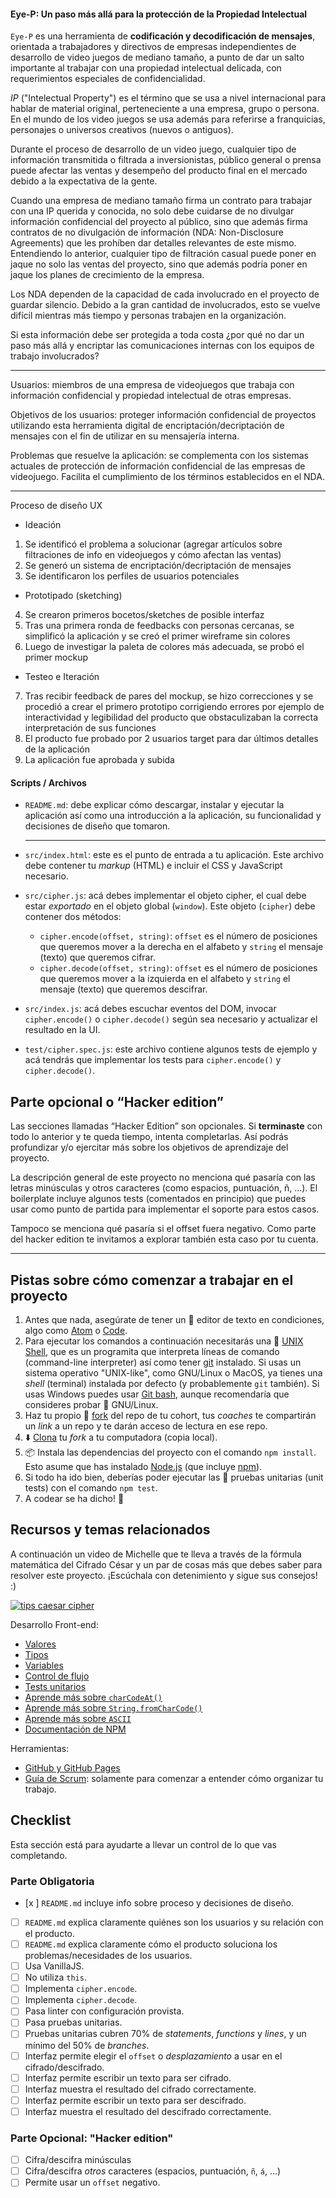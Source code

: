 #### Eye-P: Un paso más allá para la protección de la Propiedad Intelectual

`Eye-P` es una herramienta de **codificación y decodificación de mensajes**, orientada a trabajadores y directivos de empresas independientes de desarrollo de video juegos de mediano tamaño, a punto de dar un salto importante al trabajar con una propiedad intelectual delicada, con requerimientos especiales de confidencialidad.

_IP_ ("Intelectual Property") es el término que se usa a nivel internacional para hablar de material original, perteneciente a una empresa, grupo o persona.  En el mundo de los video juegos se usa además para referirse a franquicias, personajes o universos creativos  (nuevos o antiguos).

Durante el proceso de desarrollo de un video juego, cualquier tipo de información transmitida o filtrada a inversionistas, público general o prensa puede afectar las ventas y desempeño del producto final en el mercado debido a la expectativa de la gente.

Cuando una empresa de mediano tamaño firma un contrato para trabajar con una IP querida y conocida, no solo debe cuidarse de no divulgar información confidencial del proyecto al público, sino que además firma contratos de no divulgación de información (NDA: Non-Disclosure Agreements) que les prohíben dar detalles relevantes de este mismo. Entendiendo lo anterior, cualquier tipo de filtración casual puede poner en jaque no solo las ventas del proyecto, sino que además podría poner en jaque los planes de crecimiento de la empresa.

Los NDA dependen de la capacidad de cada involucrado en el proyecto de guardar silencio. Debido a la gran cantidad de involucrados, esto se vuelve difícil mientras más tiempo y personas trabajen en la organización.

Si esta información debe ser protegida a toda costa ¿por qué no dar un paso más allá y encriptar las comunicaciones internas con los equipos de trabajo involucrados?

---

Usuarios: miembros de una empresa de videojuegos que trabaja con información confidencial y propiedad intelectual de otras empresas.

Objetivos de los usuarios: proteger información confidencial de proyectos utilizando esta herramienta digital de encriptación/decriptación de mensajes con el fin de utilizar en su mensajería interna.

Problemas que resuelve la aplicación: se complementa con los sistemas actuales de protección de información confidencial de las empresas de videojuego. Facilita el cumplimiento de los términos establecidos en el NDA.

---
Proceso de diseño UX
- Ideación
1. Se identificó el problema a solucionar
(agregar artículos sobre filtraciones de info en videojuegos y cómo afectan las ventas)
2. Se generó un sistema de encriptación/decriptación de mensajes
3. Se identificaron los perfiles de usuarios potenciales

- Prototipado (sketching)
4. Se crearon primeros bocetos/sketches de posible interfaz
5. Tras una primera ronda de feedbacks con personas cercanas, se simplificó la aplicación y se creó el primer wireframe sin colores
6. Luego de investigar la paleta de colores más adecuada, se probó el primer mockup

- Testeo e Iteración
7. Tras recibir feedback de pares del mockup, se hizo correcciones y se procedió a crear el primero prototipo corrigiendo errores por ejemplo de interactividad y legibilidad del producto que obstaculizaban la correcta interpretación de sus funciones
8. El producto fue probado por 2 usuarios target para dar últimos detalles de la aplicación
9. La aplicación fue aprobada y subida

#### Scripts / Archivos

* `README.md`: debe explicar cómo descargar, instalar y ejecutar la aplicación
  así como una introducción a la aplicación, su funcionalidad y decisiones de
  diseño que tomaron.

  -----
* `src/index.html`: este es el punto de entrada a tu aplicación. Este archivo
  debe contener tu _markup_ (HTML) e incluir el CSS y JavaScript necesario.
* `src/cipher.js`: acá debes implementar el objeto cipher, el cual debe estar
  _exportado_ en el objeto global (`window`). Este objeto (`cipher`) debe
  contener dos métodos:
  - `cipher.encode(offset, string)`: `offset` es el número de posiciones que
    queremos mover a la derecha en el alfabeto y `string` el mensaje (texto)
    que queremos cifrar.
  - `cipher.decode(offset, string)`: `offset` es el número de posiciones que
    queremos mover a la izquierda en el alfabeto y `string` el mensaje
    (texto) que queremos descifrar.
* `src/index.js`: acá debes escuchar eventos del DOM, invocar `cipher.encode()`
  o `cipher.decode()` según sea necesario y actualizar el resultado en la UI.
* `test/cipher.spec.js`: este archivo contiene algunos tests de ejemplo y acá
  tendrás que implementar los tests para `cipher.encode()` y `cipher.decode()`.

## Parte opcional o “Hacker edition”

Las secciones llamadas “Hacker Edition” son opcionales. Si **terminaste** con todo lo anterior y te queda tiempo, intenta completarlas. Así podrás profundizar y/o ejercitar más sobre los objetivos de aprendizaje del proyecto.

La descripción general de este proyecto no menciona qué pasaría con las letras minúsculas y otros caracteres (como espacios, puntuación, ñ, ...). El boilerplate incluye algunos tests (comentados en principio) que puedes usar como punto de partida para implementar el soporte para estos casos.

Tampoco se menciona qué pasaría si el offset fuera negativo. Como parte del hacker edition te invitamos a explorar también esta caso por tu cuenta.

***

## Pistas sobre cómo comenzar a trabajar en el proyecto

1. Antes que nada, asegúrate de tener un :pencil: editor de texto en
   condiciones, algo como [Atom](https://atom.io/) o
   [Code](https://code.visualstudio.com/).
2. Para ejecutar los comandos a continuación necesitarás una :shell:
   [UNIX Shell](https://github.com/Laboratoria/curricula-js/tree/v2.x/topics/shell),
   que es un programita que interpreta líneas de comando (command-line
   interpreter) así como tener [git](https://github.com/Laboratoria/curricula-js/tree/v2.x/topics/scm/01-git)
   instalado. Si usas un sistema operativo "UNIX-like", como GNU/Linux o MacOS,
   ya tienes una _shell_ (terminal) instalada por defecto (y probablemente `git`
   también). Si usas Windows puedes usar [Git bash](https://git-scm.com/download/win),
   aunque recomendaría que consideres probar :penguin: GNU/Linux.
3. Haz tu propio :fork_and_knife: [fork](https://help.github.com/articles/fork-a-repo/)
   del repo de tu cohort, tus _coaches_ te compartirán un _link_ a un repo y te
   darán acceso de lectura en ese repo.
4. :arrow_down: [Clona](https://help.github.com/articles/cloning-a-repository/)
   tu _fork_ a tu computadora (copia local).
5. 📦 Instala las dependencias del proyecto con el comando `npm
   install`. Esto asume que has instalado [Node.js](https://nodejs.org/) (que
   incluye [npm](https://docs.npmjs.com/)).
6. Si todo ha ido bien, deberías poder ejecutar las :traffic_light:
   pruebas unitarias (unit tests) con el comando `npm test`.
7. A codear se ha dicho! :rocket:

## Recursos y temas relacionados

A continuación un video de Michelle que te lleva a través de la fórmula
matemática del Cifrado César y un par de cosas más que debes saber para
resolver este proyecto. ¡Escúchala con detenimiento y sigue sus consejos! :)

[![tips caesar cipher](https://img.youtube.com/vi/zd8eVrXhs7Y/0.jpg)](https://www.youtube.com/watch?v=zd8eVrXhs7Y)


Desarrollo Front-end:

* [Valores](https://lms.laboratoria.la/cohorts/scl-2019-06-bc-core-scl010/courses/javascript/01-basics/01-values-variables-and-types)
* [Tipos](https://lms.laboratoria.la/cohorts/scl-2019-06-bc-core-scl010/courses/javascript/01-basics/01-values-variables-and-types)
* [Variables](https://lms.laboratoria.la/cohorts/scl-2019-06-bc-core-scl010/courses/javascript/01-basics/02-variables)
* [Control de flujo](https://lms.laboratoria.la/cohorts/scl-2019-06-bc-core-scl010/courses/javascript/02-flow-control/00-opening)
* [Tests unitarios](https://lms.laboratoria.la/cohorts/scl-2019-06-bc-core-scl010/courses/javascript/11-testing/00-opening)
* [Aprende más sobre `charCodeAt()`](https://developer.mozilla.org/es/docs/Web/JavaScript/Referencia/Objetos_globales/String/charCodeAt)
* [Aprende más sobre `String.fromCharCode()`](https://developer.mozilla.org/es/docs/Web/JavaScript/Referencia/Objetos_globales/String/fromCharCode)
* [Aprende más sobre `ASCII`](http://conceptodefinicion.de/ascii/)
* [Documentación de NPM](https://docs.npmjs.com/)

Herramientas:
- [GitHub y GitHub Pages](https://guides.github.com/)
- [Guía de Scrum](https://www.scrumguides.org/docs/scrumguide/v1/scrum-guide-es.pdf): solamente para comenzar a entender cómo organizar tu trabajo.

## Checklist
Esta sección está  para ayudarte a llevar un control de lo que vas completando.

### Parte Obligatoria
* [x ] `README.md` incluye info sobre proceso y decisiones de diseño.
* [ ] `README.md` explica claramente quiénes son los usuarios y su relación con
  el producto.
* [ ] `README.md` explica claramente cómo el producto soluciona los
  problemas/necesidades de los usuarios.
* [ ] Usa VanillaJS.
* [ ] No utiliza `this`.
* [ ] Implementa `cipher.encode`.
* [ ] Implementa `cipher.decode`.
* [ ] Pasa linter con configuración provista.
* [ ] Pasa pruebas unitarias.
* [ ] Pruebas unitarias cubren 70% de _statements_, _functions_ y _lines_, y un
  mínimo del 50% de _branches_.
* [ ] Interfaz permite elegir el `offset` o _desplazamiento_ a usar en el
  cifrado/descifrado.
* [ ] Interfaz permite escribir un texto para ser cifrado.
* [ ] Interfaz muestra el resultado del cifrado correctamente.
* [ ] Interfaz permite escribir un texto para ser descifrado.
* [ ] Interfaz muestra el resultado del descifrado correctamente.

### Parte Opcional: "Hacker edition"
* [ ] Cifra/descifra minúsculas
* [ ] Cifra/descifra _otros_ caracteres (espacios, puntuación, `ñ`, `á`, ...)
* [ ] Permite usar un `offset` negativo.
